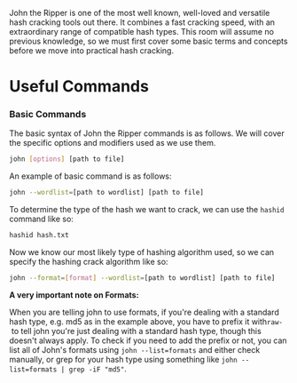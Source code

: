 John the Ripper is one of the most well known, well-loved and versatile hash cracking tools out there. It combines a fast cracking speed, with an extraordinary range of compatible hash types. This room will assume no previous knowledge, so we must first cover some basic terms and concepts before we move into practical hash cracking.
# Useful Commands

### Basic Commands

The basic syntax of John the Ripper commands is as follows. We will cover the specific options and modifiers used as we use them.  

```bash
john [options] [path to file]
```

An example of basic command is as follows:

```bash
john --wordlist=[path to wordlist] [path to file]
```

To determine the type of the hash we want to crack, we can use the `hashid` command like so:

```bash
hashid hash.txt
```

Now we know our most likely type of hashing algorithm used, so we can specify the hashing crack algorithm like so:

```bash
john --format=[format] --wordlist=[path to wordlist] [path to file]
```

**A very important note on Formats:**

When you are telling john to use formats, if you're dealing with a standard hash type, e.g. md5 as in the example above, you have to prefix it with`raw-` to tell john you're just dealing with a standard hash type, though this doesn't always apply. To check if you need to add the prefix or not, you can list all of John's formats using `john --list=formats` and either check manually, or grep for your hash type using something like `john --list=formats | grep -iF "md5"`.